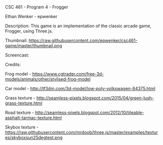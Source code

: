 CSC 461 - Program 4 - Frogger

Ethan Wenker - epwenker


Description: This game is an implementation of the classic arcade game, Frogger, using Three.js.

Thumbnail: https://raw.githubusercontent.com/epwenker/csc461-game/master/thumbnail.png

Screencast: 


Credits:

Frog model - https://www.cgtrader.com/free-3d-models/animals/other/stylised-frog-model

Car model - http://tf3dm.com/3d-model/low-poly-volkswagen-84375.html

Grass texture - http://seamless-pixels.blogspot.com/2015/04/green-lush-grass-texture.html

Road texture - http://seamless-pixels.blogspot.com/2012/10/tileable-asphalt-tarmac-texture.html

Skybox texture - https://raw.githubusercontent.com/mrdoob/three.js/master/examples/textures/skyboxsun25degtest.png
